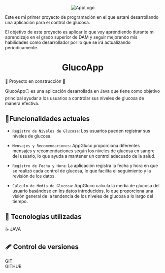 <p align="center">
  <img src="https://github.com/cokke93/AppGlucosa/assets/157584368/adada005-b66b-4655-ab1d-4c34f79e070e" alt="AppLogo"/>
</p>

<p>
Este es mi primer proyecto de programación en el que estaré desarrollando una aplicación para el control de glucosa. 

El objetivo de este proyecto es aplicar lo que voy aprendiendo durante mi aprendizaje en el grado superior de DAM y seguir mejorando mis habilidades como desarrollador por lo que se irá actualizando periodicamente.
</p>


<h1 align="center"> GlucoApp</h1>

:construction: Proyecto en construcción :construction:

GlucoApp⚪ es una aplicación desarrollada en Java que tiene como objetivo principal ayudar a los usuarios a controlar sus niveles de glucosa de manera efectiva. 

## :hammer:Funcionalidades actuales

- `Registro de Niveles de Glucosa`: Los usuarios pueden registrar sus niveles de glucosa.
  
- `Mensajes y Recomendaciones`: AppGluco proporciona diferentes mensajes y recomendaciones según los niveles de glucosa en sangre del usuario, lo que ayuda a mantener un control adecuado de la salud.
  
- `Registro de Fecha y Hora`: La aplicación registra la fecha y hora en que se realizó cada control de glucosa, lo que facilita el seguimiento y la revisión de los datos.
  
- `Cálculo de Media de Glucosa`: AppGluco calcula la media de glucosa del usuario basándose en los datos introducidos, lo que proporciona una visión general de la tendencia de los niveles de glucosa a lo largo del tiempo.

 ## 🧮 Tecnologías utilizadas

☕ JAVA

## 🩹 Control de versiones
  GIT <br>
  GITHUB
